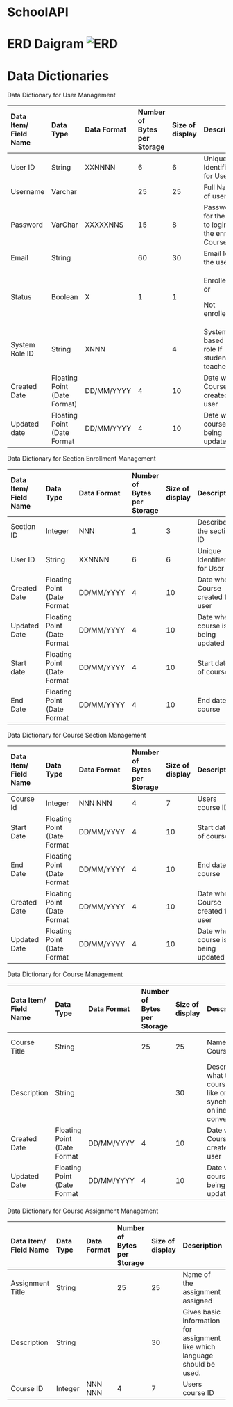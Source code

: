 # SchoolAPI
# ERD Daigram ![ERD](https://user-images.githubusercontent.com/65688803/123496837-1f612d00-d5f8-11eb-8f30-48116939f5d4.jpeg)

# Data Dictionaries
Data Dictionary for User Management 

Data Item/<br>Field Name|Data Type|Data Format|Number of Bytes per Storage|Size of display|Description|Example|
| :- | :- | :- | :- | :- | :- | :- |
|User ID|String|XXNNNN|6|6|Unique Identifier for User|PB1234|
|Username|Varchar||25|25|Full Name of user|Payal Bhalala|
|Password|VarChar|XXXXXNNS|15|8|Password for the User to login for the enrolled Course|Qwert12^|
|Email|String||60|30|Email Id of the user|Kbb1@njit.edu|
|Status|Boolean|X|1|1|<p>Enrolled(y) or</p><p>Not enrolled(N)</p>|Y|
|System Role ID|String|XNNN||4|System ID based on role If student or teacher|T123|
|Created Date|Floating Point<br>(Date Format)|DD/MM/YYYY|4|10|Date when Course created for user|03/21/1995|
|Updated date|Floating Point<br>(Date Format|DD/MM/YYYY|4|10|Date when course is being updated|03/21/1995|

Data Dictionary for Section Enrollment Management

|Data Item/<br>Field Name|Data Type|Data Format|Number of Bytes per Storage|Size of display|Description|Example|
| :- | :- | :- | :- | :- | :- | :- |
|Section ID|Integer|NNN|1|3|Describes the section ID |123|
|User ID|String|XXNNNN|6|6|Unique Identifier for User|PB1234|
|Created Date|Floating Point<br>(Date Format|DD/MM/YYYY|4|10|Date when Course created for user|03/21/1995|
|Updated Date|Floating Point<br>(Date Format|DD/MM/YYYY|4|10|Date when course is being updated|03/21/1995|
|Start date|Floating Point<br>(Date Format|DD/MM/YYYY|4|10|Start date of course|03/21/1995|
|End Date|Floating Point<br>(Date Format|DD/MM/YYYY|4|10|End date of course|03/21/1995|

Data Dictionary for Course Section Management

|Data Item/<br>Field Name|Data Type|Data Format|Number of Bytes per Storage|Size of display|Description|Example|
| :- | :- | :- | :- | :- | :- | :- |
|Course Id|Integer|NNN NNN|4|7|Users course ID|690 850|
|Start Date|Floating Point<br>(Date Format|DD/MM/YYYY|4|10|Start date of course|03/21/1995|
|End Date|Floating Point<br>(Date Format|DD/MM/YYYY|4|10|End date of course|03/21/1995|
|Created Date|Floating Point<br>(Date Format|DD/MM/YYYY|4|10|Date when Course created for user|03/21/1995|
|Updated Date|Floating Point<br>(Date Format|DD/MM/YYYY|4|10|Date when course is being updated|03/21/1995|

Data Dictionary for Course Management

|Data Item/<br>Field Name|Data Type|Data Format|Number of Bytes per Storage|Size of display|Description|Example|
| :- | :- | :- | :- | :- | :- | :- |
|Course Title|String||25|25|Name of the Course|Web Systems Development|
|Description|String|||30|Describe what type of course is like online, synchronous online or converged|Online|
|Created Date|Floating Point<br>(Date Format|DD/MM/YYYY|4|10|Date when Course created for user|03/21/1995|
|Updated Date|Floating Point<br>(Date Format|DD/MM/YYYY|4|10|Date when course is being updated|03/21/1995|

Data Dictionary for Course Assignment Management

|Data Item/<br>Field Name|Data Type|Data Format|Number of Bytes per Storage|Size of display|Description|Example|
| :- | :- | :- | :- | :- | :- | :- |
|Assignment Title|String||25|25|Name of the assignment assigned|Create a Calculator|
|Description|String|||30|Gives basic information for assignment like which language should be used.|Python|
|Course ID|Integer|NNN NNN|4|7|Users course ID|690 850|
